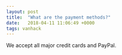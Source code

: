 ```yaml
---
layout: post
title:  "What are the payment methods?"
date:   2018-04-11 11:06:49 +0000
tags: vanhack
---
```

We accept all major credit cards and PayPal.